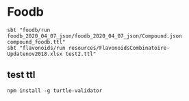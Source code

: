 # Foodb

```
sbt "foodb/run foodb_2020_04_07_json/foodb_2020_04_07_json/Compound.json compound_foodb.ttl"
sbt "flavonoids/run resources/FlavonoidsCombinatoire-Updatenov2018.xlsx test2.ttl"
```



## test ttl

```
npm install -g turtle-validator
```
